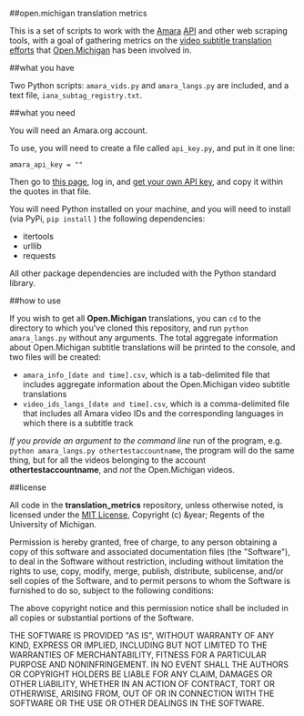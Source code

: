 ##open.michigan translation metrics

This is a set of scripts to work with the [Amara](http://amara.org) [API](http://amara.readthedocs.org/en/latest/api.html#api-endpoint) and other web scraping tools, with a goal of gathering metrics on the [video subtitle translation efforts](http://open.umich.edu/connect/projects#translation) that [Open.Michigan](http://open.umich.edu) has been involved in.

##what you have

Two Python scripts: ``` amara_vids.py ``` and ``` amara_langs.py ``` are included, and a text file, ``` iana_subtag_registry.txt ```.

##what you need

You will need an Amara.org account.

To use, you will need to create a file called ``` api_key.py ```, and put in it one line:

``` amara_api_key = "" ```

Then go to [this page](http://www.amara.org/en/auth/login/?next=/en/profiles/edit/), log in, and [get your own API key](http://amara.readthedocs.org/en/latest/api.html), and copy it within the quotes in that file.

You will need Python installed on your machine, and you will need to install (via PyPi, ``` pip install ``` ) the following dependencies:

 - itertools
 - urllib
 - requests

All other package dependencies are included with the Python standard library.

##how to use

If you wish to get all **Open.Michigan** translations, you can ``` cd ``` to the directory to which you've cloned this repository, and run ``` python amara_langs.py ``` without any arguments. 
The total aggregate information about Open.Michigan subtitle translations will be printed to the console, and two files will be created:

- ``` amara_info_[date and time].csv ```, which is a tab-delimited file that includes aggregate information about the Open.Michigan video subtitle translations
- ``` video_ids_langs_[date and time].csv ```, which is a comma-delimited file that includes all Amara video IDs and the corresponding languages in which there is a subtitle track

_If you provide an argument to the command line_ run of the program, e.g. ``` python amara_langs.py othertestaccountname ```, the program will do the same thing, but for all the videos belonging to the account **othertestaccountname**, and _not_ the Open.Michigan videos.

##license

All code in the **translation_metrics** repository, unless otherwise noted, is licensed under the [MIT License](http://opensource.org/licenses/MIT), Copyright (c) &year; Regents of the University of Michigan.

Permission is hereby granted, free of charge, to any person obtaining a copy of this software and associated documentation files (the "Software"), to deal in the Software without restriction, including without limitation the rights to use, copy, modify, merge, publish, distribute, sublicense, and/or sell copies of the Software, and to permit persons to whom the Software is furnished to do so, subject to the following conditions:

The above copyright notice and this permission notice shall be included in all copies or substantial portions of the Software.

THE SOFTWARE IS PROVIDED "AS IS", WITHOUT WARRANTY OF ANY KIND, EXPRESS OR IMPLIED, INCLUDING BUT NOT LIMITED TO THE WARRANTIES OF MERCHANTABILITY, FITNESS FOR A PARTICULAR PURPOSE AND NONINFRINGEMENT. IN NO EVENT SHALL THE AUTHORS OR COPYRIGHT HOLDERS BE LIABLE FOR ANY CLAIM, DAMAGES OR OTHER LIABILITY, WHETHER IN AN ACTION OF CONTRACT, TORT OR OTHERWISE, ARISING FROM, OUT OF OR IN CONNECTION WITH THE SOFTWARE OR THE USE OR OTHER DEALINGS IN THE SOFTWARE.

